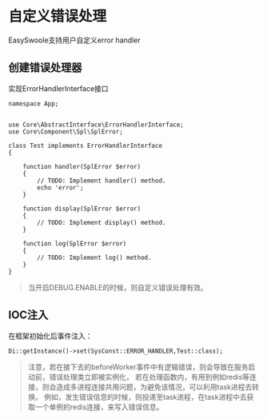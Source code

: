 # 自定义错误处理
EasySwoole支持用户自定义error handler
## 创建错误处理器
实现ErrorHandlerInterface接口
```
namespace App;


use Core\AbstractInterface\ErrorHandlerInterface;
use Core\Component\Spl\SplError;

class Test implements ErrorHandlerInterface
{

    function handler(SplError $error)
    {
        // TODO: Implement handler() method.
        echo 'error';
    }

    function display(SplError $error)
    {
        // TODO: Implement display() method.
    }

    function log(SplError $error)
    {
        // TODO: Implement log() method.
    }
}
```
> 当开启DEBUG.ENABLE的时候，则自定义错误处理有效。

## IOC注入
在框架初始化后事件注入：
```
Di::getInstance()->set(SysConst::ERROR_HANDLER,Test::class);
```

> 注意，若在接下去的beforeWorker事件中有逻辑错误，则会导致在服务启动前，错误处理类立即被实例化，
若在处理函数内，有用到例如redis等连接，则会造成多进程连接共用问题，为避免该情况，可以利用task进程去转换。
例如，发生错误信息的时候，则投递至task进程，在task进程中去获取一个单例的redis连接，来写入错误信息。


<script>
    var _hmt = _hmt || [];
    (function() {
        var hm = document.createElement("script");
        hm.src = "https://hm.baidu.com/hm.js?4c8d895ff3b25bddb6fa4185c8651cc3";
        var s = document.getElementsByTagName("script")[0];
        s.parentNode.insertBefore(hm, s);
    })();
</script>
<script>
(function(){
    var bp = document.createElement('script');
    var curProtocol = window.location.protocol.split(':')[0];
    if (curProtocol === 'https') {
        bp.src = 'https://zz.bdstatic.com/linksubmit/push.js';        
    }
    else {
        bp.src = 'http://push.zhanzhang.baidu.com/push.js';
    }
    var s = document.getElementsByTagName("script")[0];
    s.parentNode.insertBefore(bp, s);
})();
</script>
